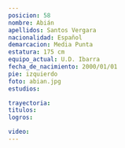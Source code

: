 ```yaml
---
posicion: 58
nombre: Abián
apellidos: Santos Vergara
nacionalidad: Español
demarcacion: Media Punta
estatura: 175 cm
equipo_actual: U.D. Ibarra
fecha_de_nacimiento: 2000/01/01
pie: izquierdo
foto: abian.jpg
estudios:

trayectoria: 
titulos:
logros:

video:
---
```

